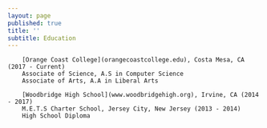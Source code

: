 ```yaml
---
layout: page
published: true
title: ''
subtitle: Education
---
```

		
 		
        [Orange Coast College](orangecoastcollege.edu), Costa Mesa, CA (2017 - Current)
        Associate of Science, A.S in Computer Science 
        Associate of Arts, A.A in Liberal Arts
	    
        [Woodbridge High School](www.woodbridgehigh.org), Irvine, CA (2014 - 2017)
        M.E.T.S Charter School, Jersey City, New Jersey (2013 - 2014)
        High School Diploma
